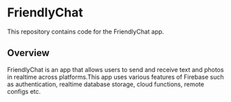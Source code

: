 # FriendlyChat

This repository contains code for the FriendlyChat app.

## Overview

FriendlyChat is an app that allows users to send and receive text and photos in realtime across platforms.This app uses various features of Firebase such as authentication, realtime database storage, cloud functions, remote configs etc. 


